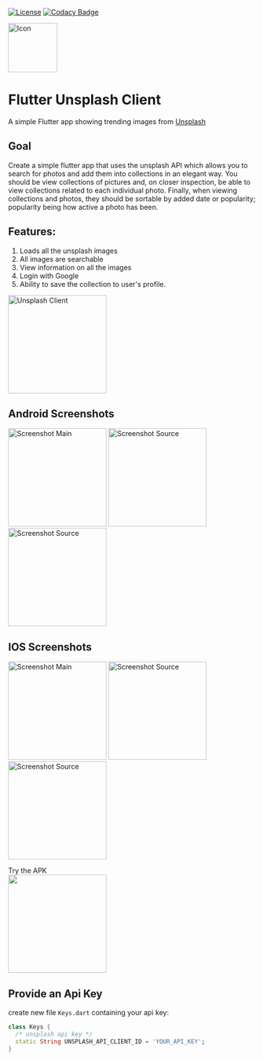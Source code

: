 [![License](https://img.shields.io/badge/License-Apache%202.0-blue.svg)](https://opensource.org/licenses/Apache-2.0)
[![Codacy Badge](https://api.codacy.com/project/badge/Grade/c5e9b080c4ab4392b4d37bc74e99b6e5)](https://app.codacy.com/app/kollerlukas/flutter_unsplash?utm_source=github.com&utm_medium=referral&utm_content=kollerlukas/flutter_unsplash&utm_campaign=Badge_Grade_Dashboard)

<img src="https://github.com/kollerlukas/Flutter_Unsplash/raw/master/assets/ic_launcher_android.png" alt="Icon"
width="100">

# Flutter Unsplash Client

A simple Flutter app showing trending images from [Unsplash](https://unsplash.com/)

## Goal
Create a simple flutter app that uses the unsplash API which allows you to search for photos and add them into collections in an elegant way.
You should be view collections of pictures and, on closer inspection, be able to view collections related to each individual photo. Finally, when viewing collections and photos, they should be sortable by added date or popularity; popularity being how active a photo has been.

## Features:
1. Loads all the unsplash images
2. All images are searchable
3. View information on all the images
4. Login with Google
5. Ability to save the collection to user's profile.

<div>
<img src="https://github.com/kollerlukas/Flutter_Unsplash/raw/master/demo/Demo-1.gif" alt="Unsplash Client" width="200">
</div>



## Android Screenshots
<div>
<img src="https://github.com/kollerlukas/Flutter_Unsplash/raw/master/screenshots/android_screenshot_main.png" alt="Screenshot Main" width="200">
<img src="https://github.com/kollerlukas/Flutter_Unsplash/raw/master/screenshots/android_screenshot_image.png" alt="Screenshot Source" width="200">
<img src="https://github.com/kollerlukas/Flutter_Unsplash/raw/master/screenshots/android_screenshot_search.png" alt="Screenshot Source" width="200">
</div>

## IOS Screenshots
<div>
<img src="https://github.com/kollerlukas/Flutter_Unsplash/raw/master/screenshots/ios_screenshot_main.png" alt="Screenshot Main" width="200">
<img src="https://github.com/kollerlukas/Flutter_Unsplash/raw/master/screenshots/ios_screenshot_image.png" alt="Screenshot Source" width="200">
<img src="https://github.com/kollerlukas/Flutter_Unsplash/raw/master/screenshots/ios_screenshot_search.png" alt="Screenshot Source" width="200">
</div>


Try the APK
</br>
<a href = "https://github.com/praharshbhatt/flutter_unsplash/raw/master/Flutter%20Unsplash.apk" ><img src="https://play.google.com/intl/en_us/badges/static/images/badges/en_badge_web_generic.png" width="200"></a>


## Provide an Api Key
create new file `Keys.dart` containing your api key:
```dart
class Keys {
  /* unsplash api key */
  static String UNSPLASH_API_CLIENT_ID = 'YOUR_API_KEY';
}
```
